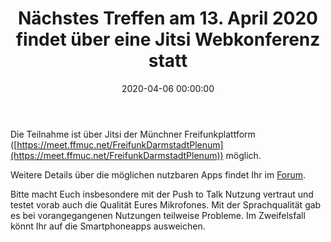 ﻿---
layout: post
title: "Nächstes Treffen am 13. April 2020 findet über eine Jitsi Webkonferenz statt"
date: 2020-04-06 00:00:00
categories: community
---
Die Teilnahme ist über Jitsi der Münchner Freifunkplattform ([https://meet.ffmuc.net/FreifunkDarmstadtPlenum](https://meet.ffmuc.net/FreifunkDarmstadtPlenum)) möglich. 

<!--*-->

Weitere Details über die möglichen nutzbaren Apps findet Ihr im [Forum](https://forum.darmstadt.freifunk.net/t/freifunk-treffen-am-13-april-2020-online/847).

Bitte macht Euch insbesondere mit der Push to Talk Nutzung vertraut und testet vorab auch die Qualität Eures Mikrofones. Mit der Sprachqualität gab es bei vorangegangenen Nutzungen teilweise Probleme. Im Zweifelsfall könnt Ihr auf die Smartphoneapps ausweichen.
